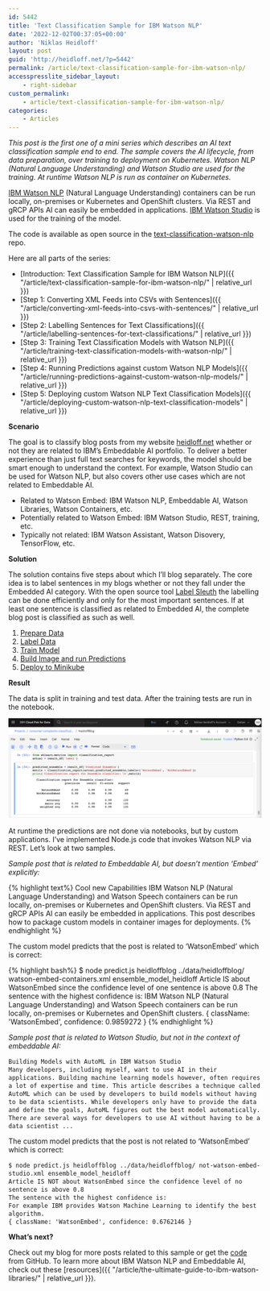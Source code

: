 ```yaml
---
id: 5442
title: 'Text Classification Sample for IBM Watson NLP'
date: '2022-12-02T00:37:05+00:00'
author: 'Niklas Heidloff'
layout: post
guid: 'http://heidloff.net/?p=5442'
permalink: /article/text-classification-sample-for-ibm-watson-nlp/
accesspresslite_sidebar_layout:
    - right-sidebar
custom_permalink:
    - article/text-classification-sample-for-ibm-watson-nlp/
categories:
    - Articles
---
```


*This post is the first one of a mini series which describes an AI text classification sample end to end. The sample covers the AI lifecycle, from data preparation, over training to deployment on Kubernetes. Watson NLP (Natural Language Understanding) and Watson Studio are used for the training. At runtime Watson NLP is run as container on Kubernetes.*

[IBM Watson NLP](https://www.ibm.com/products/ibm-watson-natural-language-processing) (Natural Language Understanding) containers can be run locally, on-premises or Kubernetes and OpenShift clusters. Via REST and gRCP APIs AI can easily be embedded in applications. [IBM Watson Studio](https://www.ibm.com/cloud/watson-studio) is used for the training of the model.

The code is available as open source in the [text-classification-watson-nlp](https://github.com/nheidloff/text-classification-watson-nlp) repo.

Here are all parts of the series:

- [Introduction: Text Classification Sample for IBM Watson NLP]({{ "/article/text-classification-sample-for-ibm-watson-nlp/" | relative_url }})
- [Step 1: Converting XML Feeds into CSVs with Sentences]({{ "/article/converting-xml-feeds-into-csvs-with-sentences/" | relative_url }})
- [Step 2: Labelling Sentences for Text Classifications]({{ "/article/labelling-sentences-for-text-classifications/" | relative_url }})
- [Step 3: Training Text Classification Models with Watson NLP]({{ "/article/training-text-classification-models-with-watson-nlp/" | relative_url }})
- [Step 4: Running Predictions against custom Watson NLP Models]({{ "/article/running-predictions-against-custom-watson-nlp-models/" | relative_url }})
- [Step 5: Deploying custom Watson NLP Text Classification Models]({{ "/article/deploying-custom-watson-nlp-text-classification-models" | relative_url }})

**Scenario**

The goal is to classify blog posts from my website [heidloff.net](http://heidloff.net/) whether or not they are related to IBM’s Embeddable AI portfolio. To deliver a better experience than just full text searches for keywords, the model should be smart enough to understand the context. For example, Watson Studio can be used for Watson NLP, but also covers other use cases which are not related to Embeddable AI.

- Related to Watson Embed: IBM Watson NLP, Embeddable AI, Watson Libraries, Watson Containers, etc.
- Potentially related to Watson Embed: IBM Watson Studio, REST, training, etc.
- Typically not related: IBM Watson Assistant, Watson Disovery, TensorFlow, etc.

**Solution**

The solution contains five steps about which I’ll blog separately. The core idea is to label sentences in my blogs whether or not they fall under the Embedded AI category. With the open source tool [Label Sleuth](https://www.label-sleuth.org/) the labelling can be done efficiently and only for the most important sentences. If at least one sentence is classified as related to Embedded AI, the complete blog post is classified as such as well.

1. [Prepare Data](https://github.com/nheidloff/text-classification-watson-nlp#step-1-prepare-data)
2. [Label Data](https://github.com/nheidloff/text-classification-watson-nlp#step-2-label-data)
3. [Train Model](https://github.com/nheidloff/text-classification-watson-nlp#step-3-train-model)
4. [Build Image and run Predictions](https://github.com/nheidloff/text-classification-watson-nlp#step-4-build-image-and-run-predictions)
5. [Deploy to Minikube](https://github.com/nheidloff/text-classification-watson-nlp#step-5-deploy-to-minikube)

**Result**

The data is split in training and test data. After the training tests are run in the notebook.

![image](/assets/img/2022/11/training14.png)

At runtime the predictions are not done via notebooks, but by custom applications. I’ve implemented Node.js code that invokes Watson NLP via REST. Let’s look at two samples.

*Sample post that is related to Embeddable AI, but doesn’t mention ‘Embed’ explicitly:*

{% highlight text%}
Cool new Capabilities
IBM Watson NLP (Natural Language Understanding) and Watson Speech containers can be run locally, on-premises or Kubernetes and OpenShift clusters. Via REST and gRCP APIs AI can easily be embedded in applications. This post describes how to package custom models in container images for deployments.
{% endhighlight %}

The custom model predicts that the post is related to ‘WatsonEmbed’ which is correct:

{% highlight bash%}
$ node predict.js heidloffblog ../data/heidloffblog/ watson-embed-containers.xml ensemble_model_heidloff
Article IS about WatsonEmbed since the confidence level of one sentence is above 0.8
The sentence with the highest confidence is:
IBM Watson NLP (Natural Language Understanding) and Watson Speech containers can be run locally, on-premises or Kubernetes and OpenShift clusters.
{ className: 'WatsonEmbed', confidence: 0.9859272 }
{% endhighlight %}

*Sample post that is related to Watson Studio, but not in the context of embeddable AI:*

```
Building Models with AutoML in IBM Watson Studio
Many developers, including myself, want to use AI in their applications. Building machine learning models however, often requires a lot of expertise and time. This article describes a technique called AutoML which can be used by developers to build models without having to be data scientists. While developers only have to provide the data and define the goals, AutoML figures out the best model automatically. There are several ways for developers to use AI without having to be a data scientist ...
```

The custom model predicts that the post is not related to ‘WatsonEmbed’ which is correct:

```
$ node predict.js heidloffblog ../data/heidloffblog/ not-watson-embed-studio.xml ensemble_model_heidloff
Article IS NOT about WatsonEmbed since the confidence level of no sentence is above 0.8
The sentence with the highest confidence is:
For example IBM provides Watson Machine Learning to identify the best algorithm.
{ className: 'WatsonEmbed', confidence: 0.6762146 }
```

**What’s next?**

Check out my blog for more posts related to this sample or get the [code](https://github.com/nheidloff/text-classification-watson-nlp) from GitHub. To learn more about IBM Watson NLP and Embeddable AI, check out these [resources]({{ "/article/the-ultimate-guide-to-ibm-watson-libraries/" | relative_url }}).